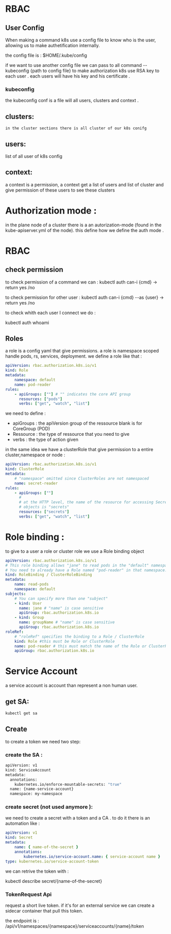 # RBAC

## User Config

When making a command k8s use a config file to know who is the user, allowing us to make authetification internally.

the config file is : $HOME/.kube/config

if we want to use another config file we can pass to all command --kubeconfig {path to config file}
to make authorization k8s use RSA key to each user . each users will have his key and his certificate .

### kubeconfig

the kubeconfig conf is a file will all users, clusters and context .

## clusters:

    in the cluster sections there is all cluster of our k8s conifg

## users:

list of all user of k8s config

## context:

a context is a permission, a context get a list of users and list of cluster and give permission of these users to see these clusters

# Authorization mode :

in the plane node of a cluster there is a an autorization-mode (found in the kube-apiserver.yml of the node).
this define how we define the auth mode .

# RBAC

## check permission

to check permission of a command we can :
kubectl auth can-i {cmd} -> return yes /no

to check permission for other user :
kubectl auth can-i {cmd} --as {user} -> return yes /no

to check whith each user I connect we do :

kubectl auth whoami

## Roles

a role is a config yaml that give permissions.
a role is namespace scoped handle pods, rs, services, deployment.
we define a role like that :

```yaml
apiVersion: rbac.authorization.k8s.io/v1
kind: Role
metadata:
    namespace: default
    name: pod-reader
rules:
    - apiGroups: [""] # "" indicates the core API group
      resources: ["pods"]
      verbs: ["get", "watch", "list"]
```

we need to define :

-   apiGroups : the apiVersion group of the ressource blank is for CoreGroup (POD)
-   Ressource : the type of ressource that you need to give
-   verbs : the type of action given

in the same idea we have a clusterRole that give permission to a entire cluster,namespace or node :

```yaml
apiVersion: rbac.authorization.k8s.io/v1
kind: ClusterRole
metadata:
    # "namespace" omitted since ClusterRoles are not namespaced
    name: secret-reader
rules:
    - apiGroups: [""]
      #
      # at the HTTP level, the name of the resource for accessing Secret
      # objects is "secrets"
      resources: ["secrets"]
      verbs: ["get", "watch", "list"]
```

# Role binding :

to give to a user a role or cluster role we use a Role binding object

```yaml
apiVersion: rbac.authorization.k8s.io/v1
# This role binding allows "jane" to read pods in the "default" namespace.
# You need to already have a Role named "pod-reader" in that namespace.
kind: RoleBinding / ClusterRoleBinding
metadata:
    name: read-pods
    namespace: default
subjects:
    # You can specify more than one "subject"
    - kind: User
      name: jane # "name" is case sensitive
      apiGroup: rbac.authorization.k8s.io
    - kind: Group
      name: groupName # "name" is case sensitive
      apiGroup: rbac.authorization.k8s.io
roleRef:
    # "roleRef" specifies the binding to a Role / ClusterRole
    kind: Role #this must be Role or ClusterRole
    name: pod-reader # this must match the name of the Role or ClusterRole you wish to bind to
    apiGroup: rbac.authorization.k8s.io
```

# Service Account

a service account is account than represent a non human user.

## get SA:

```bash
kubectl get sa
```

## Create

to create a token we need two step:

### create the SA :

```bash
apiVersion: v1
kind: ServiceAccount
metadata:
  annotations:
    kubernetes.io/enforce-mountable-secrets: "true"
  name: {name-service-account}
  namespace: my-namespace
```

### create secret (not used anymore ):

we need to create a secret with a token and a CA .
to do it there is an automation like :

```yaml
apiVersion: v1
kind: Secret
metadata:
    name: { name-of-the-secret }
    annotations:
        kubernetes.io/service-account.name: { service-account name }
type: kubernetes.io/service-account-token
```

we can retrive the token with :

kubectl describe secret/{name-of-the-secret}

### TokenRequest Api

request a short live token. if it's for an external service we can create a sidecar container that pull this token.

the endpoint is : /api/v1/namespaces/{namespace}/serviceaccounts/{name}/token
